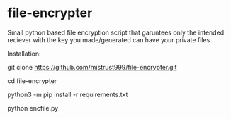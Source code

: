 # file-encrypter
Small python based file encryption script that garuntees only the intended reciever with the key you made/generated can have your private files

Installation:

git clone https://github.com/mistrust999/file-encrypter.git

cd file-encrypter

python3 -m pip install -r requirements.txt

python encfile.py
